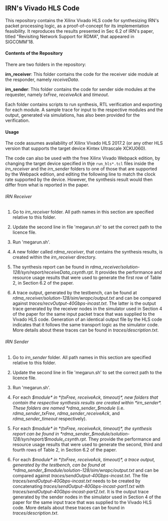 ## IRN's Vivado HLS Code

This repository contains the Xilinx Vivado HLS code for synthesizing IRN's packet processing logic, as a proof-of-concept for its implementation feasibility. It reproduces the results presented in Sec 6.2 of IRN's paper, titled "Revisiting Network Support for RDMA", that appeared in SIGCOMM'18. 

#### Contents of the Repository

There are two folders in the repository:

**irn_receiver**: This folder contains the code for the receiver side module at the responder, namely *receiveData*.

**irn_sender**: This folder contains the code for sender side modules at the requester, namely *txFree*, *receiveAck* and *timeout*.

Each folder contains scripts to run synthesis, RTL verification and exporting for each module. A sample trace for input to the respective modules and the output, generated via simulations, has also been provided for the verification. 

#### Usage

The code assumes availability of Xilinx Vivado HLS 2017.2 (or any other HLS version that supports the target device Kintex Ultrascale XCKU060). 

The code can also be used with the free Xilinx Vivado Webpack edition, by changing the target device specified in thje `run_hls*.tcl` files inside the *irn_receiver* and the *irn_sender* folders to one of those that are supported by the Webpack edition, and editing the following line to match the clock rate supported by the device. However, the synthesis result would then differ from what is reported in the paper. 

###### IRN Receiver

1. Go to *irn_receiver* folder. All path names in this section are specified relative to this folder.

2. Update the second line in file 'megarun.sh' to set the correct path to the licence file. 

3. Run 'megarun.sh'.

4. A new folder called *rdma_receiver*, that contains the synthesis results, is created within the *irn_receiver* directory. 

5. The synthesis report can be found in *rdma_receiver/solution-128/syn/report/receiveData_csynth.rpt*. It provides the performance and resource usage results that were used to generate the first row of Table 2, in Section 6.2 of the paper.  

6. A trace output, generated by the testbench, can be found at *rdma_receiver/solution-128/sim/wrapc/output.txt* and can be compared against *traces/recvOutput-40Gbps-incast.txt*. The latter is the output trace generated by the receiver nodes in the simulator used in Section 4 of the paper for the same input packet trace that was supplied to the Vivado HLS code. Generation of an identical output file by the HLS code indicates that it follows the same transport logic as the simulator code. More details about these traces can be found in *traces/description.txt*.   

###### IRN Sender

1. Go to *irn_sender* folder. All path names in this section are specified relative to this folder. 

2. Update the second line in file 'megarun.sh' to set the correct path to the licence file. 

3. Run 'megarun.sh'.

4. For each *$module* in *(txFree, receiveAck, timeout)*, new folders that contain the respective synthesis results are created within *irn_sender*. These folders are named *rdma_sender_$module* (i.e. *rdma_sender_txFree*, *rdma_sender_receiveAck*, and *rdma_sender_timeout* respectively).

5. For each *$module* in *(txFree, receiveAck, timeout)*, the synthesis report can be found in *rdma_sender_$module/solution-128/syn/report/$module_csynth.rpt*. They provide the performance and resource usage results that were used to generate the second, third and fourth rows of Table 2, in Section 6.2 of the paper.

6. For each *$module* in *(txFree, receiveAck, timeout)*, a trace output, generated by the testbench, can be found at *rdma_sender_$module/solution-128/sim/wrapc/output.txt* and can be compared against *traces/sendOutput-40Gbps-incast.txt*. The file *traces/sendOutput-40Gbps-incast.txt* needs to be created by concatenating *traces/sendOutput-40Gbps-incast-part1.txt* with *traces/sendOutput-40Gbps-incast-part2.txt*. It is the output trace generated by the sender nodes in the simulator used in Section 4 of the paper for the same input trace that was supplied to the Vivado HLS code. More details about these traces can be found in *traces/description.txt*. 
